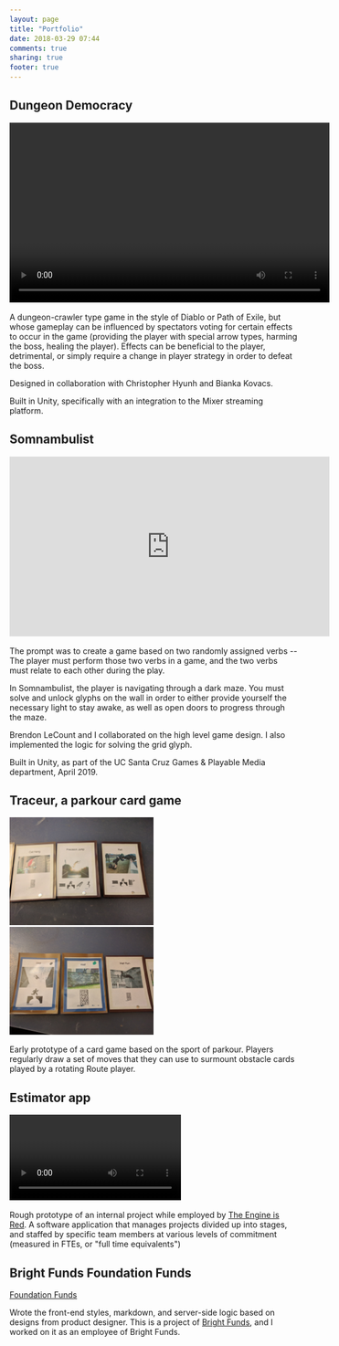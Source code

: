 ```yaml
---
layout: page
title: "Portfolio"
date: 2018-03-29 07:44
comments: true
sharing: true
footer: true
---
```

## <a name="dungeon-democracy"></a> Dungeon Democracy 

<video src="https://dl.dropboxusercontent.com/s/btty9mlmwe0k6m4/Dungeon%20Democracy%20Clip.mp4?dl=0" width="560" height="315" controls></video>

A dungeon-crawler type game in the style of Diablo or Path of Exile, but whose gameplay can be influenced by spectators voting for 
certain effects to occur in the game (providing the player with special arrow types, harming the boss, healing the player). Effects can be 
beneficial to the player, detrimental, or simply require a change in player strategy in order to defeat the boss.

Designed in collaboration with Christopher Hyunh and Bianka Kovacs. 

Built in Unity, specifically with an integration to the Mixer streaming platform.

## <a name="somnambulist"></a> Somnambulist

<iframe width="560" height="315" src="https://www.youtube.com/embed/tO1klUQVris" frameborder="0" allow="accelerometer; autoplay; encrypted-media; gyroscope; picture-in-picture" allowfullscreen></iframe>

The prompt was to create a game based on two randomly assigned verbs -- The player must perform those two
verbs in a game, and the two verbs must relate to each other during the play.

In Somnambulist, the player is navigating through a dark maze. You must solve and unlock glyphs on the wall
in order to either provide yourself the necessary light to stay awake, as well as open doors to progress through the maze.

Brendon LeCount and I collaborated on the high level game design. I also implemented the logic for solving the grid glyph.

Built in Unity, as part of the UC Santa Cruz Games & Playable Media department, April 2019.

## Traceur, a parkour card game
<p>
  <img class="left" style="max-width: 50%; margin-right: 0" src="assets/traceur-1.jpg"></img>
  <img style="max-width: 50%; margin-right: 0" src="assets/traceur-2.jpg"></img>
</p>

Early prototype of a card game based on the sport of parkour. Players regularly draw a set of moves
that they can use to surmount obstacle cards played by a rotating Route player.

## Estimator app
<video autoplay="false" controls="true" src="/assets/estimator.mp4"></video>

Rough prototype of an internal project while employed by [The Engine is Red](https://www.theengineisred.com).
A software application that manages projects divided up into stages, and staffed
by specific team members at various levels of commitment (measured in FTEs, or "full time equivalents")

## Bright Funds Foundation Funds

<a href="https://www.brightfunds.org/foundation_funds">Foundation Funds</a>

Wrote the front-end styles, markdown, and server-side logic based on designs from product designer.
This is a project of [Bright Funds](https://brightfunds.org), and I worked on it as an employee of Bright Funds.
